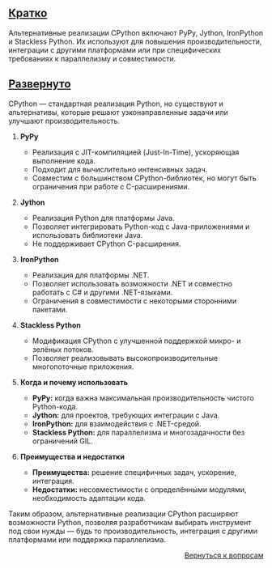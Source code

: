## <u>Кратко</u>

Альтернативные реализации CPython включают PyPy, Jython, IronPython и Stackless Python. Их используют для повышения
производительности, интеграции с другими платформами или при специфических требованиях к параллелизму и совместимости.

## <u>Развернуто</u>

CPython — стандартная реализация Python, но существуют и альтернативы, которые решают узконаправленные задачи или
улучшают производительность.

1. **PyPy**
    - Реализация с JIT-компиляцией (Just-In-Time), ускоряющая выполнение кода.
    - Подходит для вычислительно интенсивных задач.
    - Совместим с большинством CPython-библиотек, но могут быть ограничения при работе с C-расширениями.

2. **Jython**
    - Реализация Python для платформы Java.
    - Позволяет интегрировать Python-код с Java-приложениями и использовать библиотеки Java.
    - Не поддерживает CPython C-расширения.

3. **IronPython**
    - Реализация для платформы .NET.
    - Позволяет использовать возможности .NET и совместно работать с C# и другими .NET-языками.
    - Ограничения в совместимости с некоторыми сторонними пакетами.

4. **Stackless Python**
    - Модификация CPython с улучшенной поддержкой микро- и зелёных потоков.
    - Позволяет реализовывать высокопроизводительные многопоточные приложения.

5. **Когда и почему использовать**
    - **PyPy:** когда важна максимальная производительность чистого Python-кода.
    - **Jython:** для проектов, требующих интеграции с Java.
    - **IronPython:** для взаимодействия с .NET-средой.
    - **Stackless Python:** для параллелизма и многозадачности без ограничений GIL.

6. **Преимущества и недостатки**
    - **Преимущества:** решение специфичных задач, ускорение, интеграция.
    - **Недостатки:** несовместимости с определёнными модулями, необходимость адаптации кода.

Таким образом, альтернативные реализации CPython расширяют возможности Python, позволяя разработчикам выбирать
инструмент под свои нужды — будь то производительность, интеграция с другими платформами или поддержка параллелизма.

<div align="right">

[Вернуться к вопросам](../Вопросы.md)

</div>
